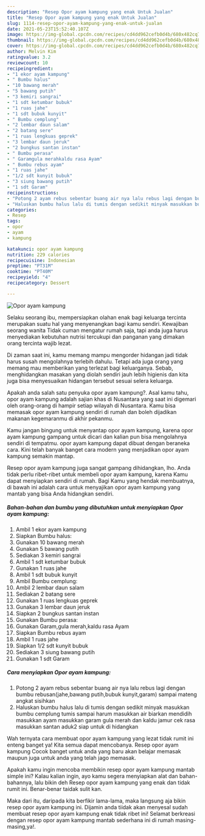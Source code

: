 ```yaml
---
description: "Resep Opor ayam kampung yang enak Untuk Jualan"
title: "Resep Opor ayam kampung yang enak Untuk Jualan"
slug: 1114-resep-opor-ayam-kampung-yang-enak-untuk-jualan
date: 2021-05-23T15:52:40.107Z
image: https://img-global.cpcdn.com/recipes/cd4dd962cefb0d4b/680x482cq70/opor-ayam-kampung-foto-resep-utama.jpg
thumbnail: https://img-global.cpcdn.com/recipes/cd4dd962cefb0d4b/680x482cq70/opor-ayam-kampung-foto-resep-utama.jpg
cover: https://img-global.cpcdn.com/recipes/cd4dd962cefb0d4b/680x482cq70/opor-ayam-kampung-foto-resep-utama.jpg
author: Melvin Kim
ratingvalue: 3.2
reviewcount: 10
recipeingredient:
- "1 ekor ayam kampung"
- " Bumbu halus"
- "10 bawang merah"
- "5 bawang putih"
- "3 kemiri sangrai"
- "1 sdt ketumbar bubuk"
- "1 ruas jahe"
- "1 sdt bubuk kunyit"
- " Bumbu cemplung"
- "2 lembar daun salam"
- "2 batang sere"
- "1 ruas lengkuas geprek"
- "3 lembar daun jeruk"
- "2 bungkus santan instan"
- " Bumbu perasa"
- " Garamgula merahkaldu rasa Ayam"
- " Bumbu rebus ayam"
- "1 ruas jahe"
- "1/2 sdt kunyit bubuk"
- "3 siung bawang putih"
- "1 sdt Garam"
recipeinstructions:
- "Potong 2 ayam rebus sebentar buang air nya lalu rebus lagi dengan bumbu rebusan(jahe,bawang putih,bubuk kunyit,garam) sampai mateng angkat sisihkan"
- "Haluskan bumbu halus lalu di tumis dengan sedikit minyak masukkan bumbu cemplung tumis sampai harum masukkan air biarkan mendidih masukkan ayam masukkan garam gula merah dan kaldu jamur cek rasa masukkan santan aduk2 siap untuk di hidangkan"
categories:
- Resep
tags:
- opor
- ayam
- kampung

katakunci: opor ayam kampung 
nutrition: 229 calories
recipecuisine: Indonesian
preptime: "PT31M"
cooktime: "PT40M"
recipeyield: "4"
recipecategory: Dessert

---
```



![Opor ayam kampung](https://img-global.cpcdn.com/recipes/cd4dd962cefb0d4b/680x482cq70/opor-ayam-kampung-foto-resep-utama.jpg)

Selaku seorang ibu, mempersiapkan olahan enak bagi keluarga tercinta merupakan suatu hal yang menyenangkan bagi kamu sendiri. Kewajiban seorang  wanita Tidak cuman mengatur rumah saja, tapi anda juga harus menyediakan kebutuhan nutrisi tercukupi dan panganan yang dimakan orang tercinta wajib lezat.

Di zaman  saat ini, kamu memang mampu mengorder hidangan jadi tidak harus susah mengolahnya terlebih dahulu. Tetapi ada juga orang yang memang mau memberikan yang terlezat bagi keluarganya. Sebab, menghidangkan masakan yang diolah sendiri jauh lebih higienis dan kita juga bisa menyesuaikan hidangan tersebut sesuai selera keluarga. 



Apakah anda salah satu penyuka opor ayam kampung?. Asal kamu tahu, opor ayam kampung adalah sajian khas di Nusantara yang saat ini digemari oleh orang-orang di hampir setiap wilayah di Nusantara. Kamu bisa memasak opor ayam kampung sendiri di rumah dan boleh dijadikan makanan kegemaranmu di akhir pekanmu.

Kamu jangan bingung untuk menyantap opor ayam kampung, karena opor ayam kampung gampang untuk dicari dan kalian pun bisa mengolahnya sendiri di tempatmu. opor ayam kampung dapat dibuat dengan beraneka cara. Kini telah banyak banget cara modern yang menjadikan opor ayam kampung semakin mantap.

Resep opor ayam kampung juga sangat gampang dihidangkan, lho. Anda tidak perlu ribet-ribet untuk membeli opor ayam kampung, karena Kamu dapat menyiapkan sendiri di rumah. Bagi Kamu yang hendak membuatnya, di bawah ini adalah cara untuk menyajikan opor ayam kampung yang mantab yang bisa Anda hidangkan sendiri.

<!--inarticleads1-->

##### Bahan-bahan dan bumbu yang dibutuhkan untuk menyiapkan Opor ayam kampung:

1. Ambil 1 ekor ayam kampung
1. Siapkan  Bumbu halus:
1. Gunakan 10 bawang merah
1. Gunakan 5 bawang putih
1. Sediakan 3 kemiri sangrai
1. Ambil 1 sdt ketumbar bubuk
1. Gunakan 1 ruas jahe
1. Ambil 1 sdt bubuk kunyit
1. Ambil  Bumbu cemplung:
1. Ambil 2 lembar daun salam
1. Sediakan 2 batang sere
1. Gunakan 1 ruas lengkuas geprek
1. Gunakan 3 lembar daun jeruk
1. Siapkan 2 bungkus santan instan
1. Gunakan  Bumbu perasa:
1. Gunakan  Garam,gula merah,kaldu rasa Ayam
1. Siapkan  Bumbu rebus ayam
1. Ambil 1 ruas jahe
1. Siapkan 1/2 sdt kunyit bubuk
1. Sediakan 3 siung bawang putih
1. Gunakan 1 sdt Garam




<!--inarticleads2-->

##### Cara menyiapkan Opor ayam kampung:

1. Potong 2 ayam rebus sebentar buang air nya lalu rebus lagi dengan bumbu rebusan(jahe,bawang putih,bubuk kunyit,garam) sampai mateng angkat sisihkan
1. Haluskan bumbu halus lalu di tumis dengan sedikit minyak masukkan bumbu cemplung tumis sampai harum masukkan air biarkan mendidih masukkan ayam masukkan garam gula merah dan kaldu jamur cek rasa masukkan santan aduk2 siap untuk di hidangkan




Wah ternyata cara membuat opor ayam kampung yang lezat tidak rumit ini enteng banget ya! Kita semua dapat mencobanya. Resep opor ayam kampung Cocok banget untuk anda yang baru akan belajar memasak maupun juga untuk anda yang telah jago memasak.

Apakah kamu ingin mencoba membikin resep opor ayam kampung mantab simple ini? Kalau kalian ingin, ayo kamu segera menyiapkan alat dan bahan-bahannya, lalu bikin deh Resep opor ayam kampung yang enak dan tidak rumit ini. Benar-benar taidak sulit kan. 

Maka dari itu, daripada kita berfikir lama-lama, maka langsung aja bikin resep opor ayam kampung ini. Dijamin anda tiidak akan menyesal sudah membuat resep opor ayam kampung enak tidak ribet ini! Selamat berkreasi dengan resep opor ayam kampung mantab sederhana ini di rumah masing-masing,ya!.

